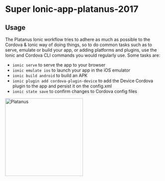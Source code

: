 # Super Ionic-app-platanus-2017

## Usage

The Platanus Ionic workflow tries to adhere as much as possible to the Cordova & Ionic way of doing things, so to do common tasks such as to serve, emulate or build your app, or adding platforms and plugins, use the Ionic and Cordova CLI commands you would regularly use. Some tasks are:

- `ionic serve` to serve the app to your browser
- `ionic emulate ios` to launch your app in the iOS emulator
- `ionic build android` to build an APK
- `ionic plugin add cordova-plugin-device` to add the Device Cordova plugin to the app and persist it on the config.xml
- `ionic state save` to confirm changes to Cordova config files

<img src="http://platan.us/gravatar_with_text.png" alt="Platanus" width="250"/>
